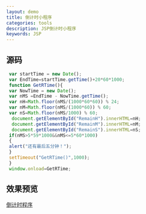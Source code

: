 ```yaml
---
layout: demo
title: 倒计时小程序
categories: tools
description: JSP倒计时小程序
keywords: JSP
---
```


## 源码  

   ```javascript
    var startTime = new Date();
    var EndTime=startTime.getTime()+20*60*1000;
    function GetRTime(){
    var NowTime = new Date();
    var nMS =EndTime - NowTime.getTime();
    var nH=Math.floor(nMS/(1000*60*60)) % 24;
    var nM=Math.floor(nMS/(1000*60)) % 60;
    var nS=Math.floor(nMS/1000) % 60;
     document.getElementById("RemainH").innerHTML=nH;
     document.getElementById("RemainM").innerHTML=nM;
     document.getElementById("RemainS").innerHTML=nS;
    if(nMS>5*59*1000&&nMS<=5*60*1000)
    {
    alert("还有最后五分钟！");
    }
    setTimeout("GetRTime()",1000);
    }
    window.onload=GetRTime;
```
    
    
	


    
    
    
    
	
## 效果预览
[倒计时程序](https://zhuchuanliang.github.io/demo/倒计时.html "倒计时程序")